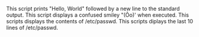 This script prints "Hello, World" followed by a new line to the standard output.
This script displays a confused smiley "(Ôo)' when executed.
This scripts displays the contents of /etc/passwd.
This scripts diplays the last 10 lines of /etc/passwd.
